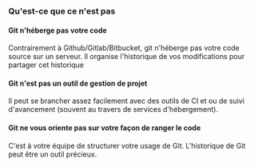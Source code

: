 ### Qu'est-ce que ce n'est pas

#### Git n'héberge pas votre code

Contrairement à Github/Gitlab/Bitbucket, git n'héberge pas votre code source sur un serveur.
Il organise l'historique de vos modifications pour partager cet historique

#### Git n'est pas un outil de gestion de projet

Il peut se brancher assez facilement avec des outils de CI et ou de suivi d'avancement (souvent au travers de services d'hébergement).

#### Git ne vous oriente pas sur votre façon de ranger le code

C'est à votre équipe de structurer votre usage de Git. L'historique de Git peut être un outil précieux.
